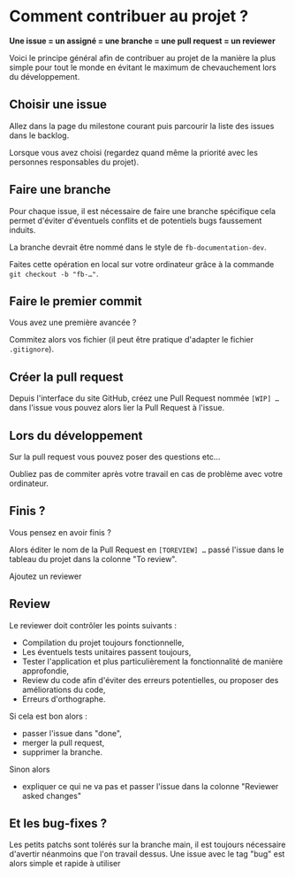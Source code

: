 # Comment contribuer au projet ?

**Une issue = un assigné = une branche = une pull request = un reviewer**

Voici le principe général afin de contribuer au projet de la manière la plus
simple pour tout le monde en évitant le maximum de chevauchement lors du
développement.

## Choisir une issue

Allez dans la page du milestone courant puis parcourir la liste des issues dans
le backlog.

Lorsque vous avez choisi (regardez quand même la priorité avec les personnes
responsables du projet).

## Faire une branche

Pour chaque issue, il est nécessaire de faire une branche spécifique cela permet
d'éviter d'éventuels conflits et de potentiels bugs faussement induits.

La branche devrait être nommé dans le style de `fb-documentation-dev`.

Faites cette opération en local sur votre ordinateur grâce à la commande 
`git checkout -b "fb-…"`.

## Faire le premier commit

Vous avez une première avancée ? 

Commitez alors vos fichier (il peut être pratique d'adapter le fichier
`.gitignore`).

## Créer la pull request 

Depuis l'interface du site GitHub, créez une Pull Request nommée `[WIP] …`
dans l'issue vous pouvez alors lier la Pull Request à l'issue.

## Lors du développement

Sur la pull request vous pouvez poser des questions etc…

Oubliez pas de commiter après votre travail en cas de problème avec votre
ordinateur.

## Finis ? 

Vous pensez en avoir finis ? 

Alors éditer le nom de la Pull Request en `[TOREVIEW] …` passé l'issue dans le
tableau du projet dans la colonne "To review".

Ajoutez un reviewer

## Review

Le reviewer doit contrôler les points suivants :

* Compilation du projet toujours fonctionnelle,
* Les éventuels tests unitaires passent toujours,
* Tester l'application et plus particulièrement la fonctionnalité de manière
  approfondie,
* Review du code afin d'éviter des erreurs potentielles, ou proposer des
  améliorations du code,
* Erreurs d'orthographe.

Si cela est bon alors :

* passer l'issue dans "done",
* merger la pull request,
* supprimer la branche.

Sinon alors

* expliquer ce qui ne va pas et passer l'issue dans la colonne "Reviewer asked
  changes"

## Et les bug-fixes ?

Les petits patchs sont tolérés sur la branche main, il est toujours nécessaire
d'avertir néanmoins que l'on travail dessus. Une issue avec le tag "bug" est
alors simple et rapide à utiliser
